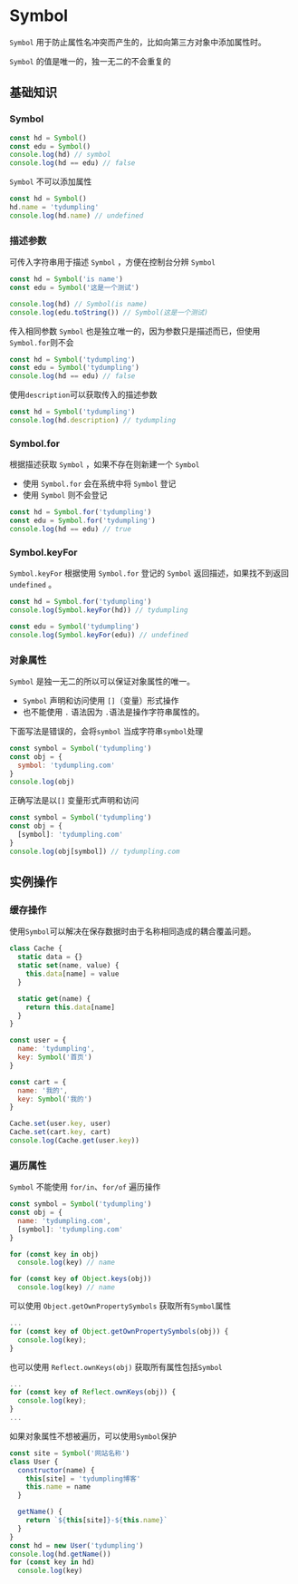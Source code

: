 # Symbol

`Symbol` 用于防止属性名冲突而产生的，比如向第三方对象中添加属性时。

`Symbol` 的值是唯一的，独一无二的不会重复的

## 基础知识

### Symbol

```js
const hd = Symbol()
const edu = Symbol()
console.log(hd) // symbol
console.log(hd == edu) // false
```

`Symbol` 不可以添加属性

```js
const hd = Symbol()
hd.name = 'tydumpling'
console.log(hd.name) // undefined
```

### 描述参数

可传入字符串用于描述 `Symbol` ，方便在控制台分辨 `Symbol` 

```js
const hd = Symbol('is name')
const edu = Symbol('这是一个测试')

console.log(hd) // Symbol(is name)
console.log(edu.toString()) // Symbol(这是一个测试)
```

传入相同参数 `Symbol` 也是独立唯一的，因为参数只是描述而已，但使用 `Symbol.for`则不会

```js
const hd = Symbol('tydumpling')
const edu = Symbol('tydumpling')
console.log(hd == edu) // false
```

使用`description`可以获取传入的描述参数

```js
const hd = Symbol('tydumpling')
console.log(hd.description) // tydumpling
```

### Symbol.for

根据描述获取 `Symbol` ，如果不存在则新建一个 `Symbol` 

- 使用 `Symbol.for` 会在系统中将 `Symbol` 登记
- 使用 `Symbol` 则不会登记

```js
const hd = Symbol.for('tydumpling')
const edu = Symbol.for('tydumpling')
console.log(hd == edu) // true
```

### Symbol.keyFor

`Symbol.keyFor` 根据使用 `Symbol.for` 登记的 `Symbol` 返回描述，如果找不到返回 `undefined` 。

```js
const hd = Symbol.for('tydumpling')
console.log(Symbol.keyFor(hd)) // tydumpling

const edu = Symbol('tydumpling')
console.log(Symbol.keyFor(edu)) // undefined
```

### 对象属性

`Symbol` 是独一无二的所以可以保证对象属性的唯一。

- `Symbol` 声明和访问使用 `[]`（变量）形式操作
- 也不能使用 `.` 语法因为 `.`语法是操作字符串属性的。

下面写法是错误的，会将`symbol` 当成字符串`symbol`处理

```js
const symbol = Symbol('tydumpling')
const obj = {
  symbol: 'tydumpling.com'
}
console.log(obj)
```

正确写法是以`[]` 变量形式声明和访问

```js
const symbol = Symbol('tydumpling')
const obj = {
  [symbol]: 'tydumpling.com'
}
console.log(obj[symbol]) // tydumpling.com
```

## 实例操作

### 缓存操作

使用`Symbol`可以解决在保存数据时由于名称相同造成的耦合覆盖问题。

```js
class Cache {
  static data = {}
  static set(name, value) {
    this.data[name] = value
  }

  static get(name) {
    return this.data[name]
  }
}

const user = {
  name: 'tydumpling',
  key: Symbol('首页')
}

const cart = {
  name: '我的',
  key: Symbol('我的')
}

Cache.set(user.key, user)
Cache.set(cart.key, cart)
console.log(Cache.get(user.key))
```

### 遍历属性

`Symbol` 不能使用 `for/in`、`for/of` 遍历操作

```js
const symbol = Symbol('tydumpling')
const obj = {
  name: 'tydumpling.com',
  [symbol]: 'tydumpling.com'
}

for (const key in obj)
  console.log(key) // name

for (const key of Object.keys(obj))
  console.log(key) // name
```

可以使用 `Object.getOwnPropertySymbols` 获取所有`Symbol`属性

```js
...
for (const key of Object.getOwnPropertySymbols(obj)) {
  console.log(key);
}
```

也可以使用 `Reflect.ownKeys(obj)` 获取所有属性包括`Symbol`

```js
...
for (const key of Reflect.ownKeys(obj)) {
  console.log(key);
}
...
```

如果对象属性不想被遍历，可以使用`Symbol`保护

```js
const site = Symbol('网站名称')
class User {
  constructor(name) {
    this[site] = 'tydumpling博客'
    this.name = name
  }

  getName() {
    return `${this[site]}-${this.name}`
  }
}
const hd = new User('tydumpling')
console.log(hd.getName())
for (const key in hd)
  console.log(key)
```